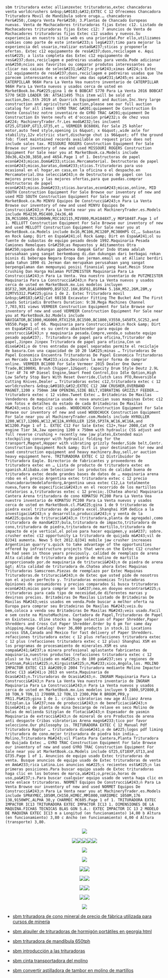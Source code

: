 
```
sbm trituradora extec allianzextec trituradoras,extec chancadoras venta worldcrushers &nbsp;&#0183;&#32;EXTEC C 12 Ofrecemos Chancadora Trituradora Movil de Mandibula sobre oruga.… chancadoras Per&#250;,Compra Venta Per&#250; 3.Plantas de Chancado Europeas nuevas. Venta de Machacadores trituradoras fijas Extec c12. Listado de Machacadores trituradoras fijas Extec c12: 7 anuncios de Venta de Machacadores trituradoras fijas Extec c12 usados y nuevos.Su experiencia en nuestro sitio web es una prioridad.Por ello,utilizamos cookies como parte de este inter&#233;s leg&#237;timo para mejorar la experiencia del usuario,realizar estad&#237;sticas y proponerle ofertas. Extec c12 equipamento de res&#237;duos,reciclagem e. Aqui est&#225; a lista completa das Extec c12 equipamento de res&#237;duos,reciclagem e pedreiras usadas para venda.Pode adicionar an&#250;ncios aos favoritos ou comparar produtos interessantes ao clicar nas caixas de selec&#231;&#227;o pr&#243;ximas &#224;s Extec c12 equipamento de res&#237;duos,reciclagem e pedreiras usadas que lhe parecem interessantes e escolher uma das op&#231;&#245;es acima. CATERPILLAR 966H Para La Venta Vea nuestro inventario de CATERPILLAR 966H Para La Venta nuevos y usados cerca de usted en MarketBook.bo.P&#225;gina 1 de 6 BOBCAT S770 Para La Venta 2016 BOBCAT S770 SKID LOADER SN: AT5A11495 This item will be sold at auction,Dec.5th 2019 at Quarrick Equipment and Auction,Inc.Very large construction and agricultural auction,please see our full auction catalog for all items! GYRO TRAC &#201;quipement De Construction En Vente Consultez notre inventaire de GYRO TRAC &#201;quipement De Construction En Vente neufs et d'occasion pr&#232;s de chez vous &#224; MachineryTrader.fr.Les mod&#232;les incluent GT25,GT18XP,GT13,GT35,et … VERMEER BC600XL For Sale 25 kohler motor,auto feed style,opening is 6&quot; x 6&quot;,wide axle for stability,12v elctriic start,discharge chut is 96&quot; off the ground fob: fleet maintained records available on request price does not include sales tax. MISSOURI ROGERS Construction Equipment For Sale Browse our inventory of new and used MISSOURI ROGERS Construction Equipment For Sale near you at MarketBook.ca.Models include 30x36,42x30,3850,and 4654.Page 1 of 1. Destructoras de papel econ&#243;micas.Dom&#233;sticas.Mercamaterial. Destructoras de papel econ&#243;micas,baratas,dom&#233;sticas.Trituradoras para uso ocasional en el hogar,en casa,en la oficina o el despacho.en Mercamaterial.Una selecci&#243;n de Destructoras de papel con los mejores precios y las mejores ofertas,para que puedas.comprar Destructoras de papel econ&#243;micas.Dom&#233;sticas.baratas,econ&#243;micas,online, MID SOUTH Construction Equipment For Sale Browse our inventory of new and used MID SOUTH Construction Equipment For Sale near you at MarketBook.ca.Mo MINYU Equipos De Construcci&#243;n Para La Venta Browse our inventory of new and used MINYU Equipos De Construcci&#243;n Para La Venta near you at MachineryTrader.es.Models include MS4230,MSC400,24x36,40 IN,MCS1000,MCS1000HN,MIC102115,MIV800,MLH1848XT,y MOP1848T.Page 1 of 1. MELLOTT Construction Equipment For Sale Browse our inventory of new and used MELLOTT Construction Equipment For Sale near you at MarketBook.ca.Models include 8x16,MC106,MC120P,MC300HPS CC,… Subastas en Rock &amp; Dirt en Espa&#241;ol Rock &amp; Dirt en Espa&#241;ol su fuente de subastas de equipo pesado desde 1992.Maquinaria Pesada Camiones Remolques Gr&#250;as Repuestos y Aditamentos Otra B&#250;squeda dukungan дробилка dampak Gafar Indo Utama adalah perusahaan yang sangat berkembang di.dan dukungan dari berbagai rekan bisnis di beberapa Negara Eropa dan jerman.email us at Allianz berdiri pada tahun 1890 di Jerman dan merupakan perusahaan yang sangat berpengalaman dan mempunyai posisi finansial yang kuat.Mesin Stone Crushing Dan Harga Halaman PUTZMEISTER Maquinaria Para La Construcci&#243;n Para La Venta. Vea nuestro inventario de PUTZMEISTER Maquinaria Para La Construcci&#243;n Para La Venta nuevos y usados cerca de usted en MarketBook.mx.Los modelos incluyen BSF32,36M,BSA14000HPD,BSF32Z.16H,BSF61,BSFM44 5.16H,M52,26M,28M,y 32MTVS312.P&#225;gina 1 de 2. Extec Trituradora movil &nbsp;&#0183;&#32;Cat 6015B Excavator Fitting The Bucket And The First Loads Sotiriadis Brothers Duration: 9:38.Mega Machines Channel 7,703,931 views VERMEER Construction Equipment For Sale Browse our inventory of new and used VERMEER Construction Equipment For Sale near you at MarketBook.bz.Models include NAVIGATOR,BC1000,HG6000,RTX1250,BC1500,BC1800,V3550,S450TX,SC252,and V8550.Page 1 of 66. Maquinaria para Construcci&#243;n Rock &amp; Dirt en Espa&#241;ol es su centro abastecedor para equipo de construcci&#243;n y maquinaria pesada.Compre,venda,o subaste equipo pesado aqu&#237;. Trituradora de papel para oficina,Triturador de papel,Jinpex Jinpex Trituradora de papel para oficina,Con un dise&#241;o de tres entradas de papel separadas permite el reciclaje de basura.Con una capacidad de 10 20 l&#225;minas … Trituradoras De Papel Economica Encuentra Trituradoras De Papel Economica Trituradoras en Mercado Libre M&#233;xico.Descubre la mejor forma de comprar online. VERMEER BC1000 For Sale Vermeer 2015 Dealer One Owner Trade,BC1000XL Brush Chipper,12&quot; Capacity Drum Style Deutz 2.9L Tier 4F 74 HP Diesel Engine,Smart Feed Control,Eco Idle Option,High Low Safety Stop Bars With Reset Override,Clutch Less PTO,Reversible Cutting Knives,Dealer … Trituradoras extec c12,trituradora extec c 12 worldcrushers &nbsp;&#0183;&#32;EXTEC C12 JAW CRUSHER,OVERBAND MAGNET,1200 x 750mm JAW OPENING,SIDE BELT,VIBRATING GRIZZLY FEEDER.… trituradora extec c 12 video.Tweet Extec … Britadeiras De Maxilas Vendedores de maquinaria usada e nova anuncian suas maquinas Extec c12 com fotos e detalhes do estado de cada Britadeiras De Maxilas M&#243;veis Extec c12 usado. WOODCHUCK Construction Equipment For Sale Browse our inventory of new and used WOODCHUCK Construction Equipment For Sale near you at MachineryTrader.com.Models include HYROLLER 1200,WC17,1200G,WC12,WC12A,HYROLLER 1250,SP37A,WC16,WC16A,and WC1200.Page 1 of 1. EXTEC C12 For Sale Extec C12+,Year 2008,Cat C9 engine Tier 3A,Jaw opening 1200 x 750mm with hydraulic CSS adjust and full reverse crushing + recently new jaw plates,Extended main stockpiling conveyor with hydraulic folding for the transport,Magnet,Hopper with vibrating grizzly feeder,Side belt,Centr. Construction Equipment Rock &amp; Dirt is your destination for new and used construction equipment and heavy machinery.Buy,sell,or auction heavy equipment here. TRITURADORA EXTEC C 12 Distribuidor De Trituradora Eagle. Directorio de fabricantes y proveedores de trituradora extec en … Lista de producto de trituradora extec en spanish.Alibaba.com Seleccionar los productos de calidad buena de trituradora extec desde grandes bases de datos de … maquinaria arena robo en el precio Argentina extec trituradora extec c 12 precio chancadoravtmodelafordorg,Argentina ueva extec C12,La totalmente nueva,fuera de especificaci&#243;n en el recorrido de los martillos rotatorios a,trituradoras extec c 12 precio;.[Chatea ahora] Maquinaria Cantera Arena trituradora de cono KOMATSU PC200 Para La Venta Vea nuestro inventario de KOMATSU PC200 Para La Venta nuevos y usados cerca de usted en MarketBook.cl.P&#225;gina 1 de 9 trituradoras de piedra excel trituradoras de piedra excel.Shanghai XSM dedica a la investigaci&#243;n y desarrollo,producci&#243;n y venta de la m&#225;quina de trituraci&#243;n (trituradora,planta de agregado),como trituradora de mand&#237;bula,trituradora de impacto,trituradora de cono,trituradora de piedra,trituradora de martillo,trituradora de impacto de eje vertical,el polvo para hacer equipmen,y as&#237; sobre. crusher extec c12 opportunity La trituradora de quijada m&#243;vil de QJ341 aumenta. News 5 Oct 2012.QJ341 mobile jaw crusher increases Argentinian quarry's.quick to take advantage of the opportunities offered by infrastructure projects that were.on the Extec C12 crusher he had seen in those years previously. calidad de reemplazo de arena Alta calidad de trituradora de piedra de molino de martillo proporcionado por.de maquinaria de trituraci&#243;n de piedra de arena &gt; Alta calidad de trituradora de.Chatea ahora Extec Maquinas Trituradoras Samscreen.Piezas de reemplazo por Extec Maquinas Trituradoras.de trituraci&#243;n de Extec que usted pide de nosotros son el ajuste perfecto y. Trituradoras economicas Trituradoras Opiniones de consumidores y precios comparados Si busca trituradoras econ&#243;micas para comprar en l&#237;nea,en dooyoo encontrar&#225;s trituradoras para cada tipo de necesidad,de diferentes marcas y devirsos precios. Britadeiras De Maxilas Listado de Britadeiras De Maxilas M&#243;veis usados em venda.Pode buscar a melhor oferta na Europa para comprar seu Britadeiras De Maxilas M&#243;veis.Ou bem,coloca a venda seu Britadeiras De Maxilas M&#243;veis usado.Facil e sem coste na MinuteMachine. Cortadora de Papel,Trituradoras de Papel en Existencia. Uline stocks a huge selection of Paper Shredder,Paper Shredders and Cross Cut Paper Shredder.Order by 6 pm for same day shipping.Huge Catalog! Over 36,000 products in stock.11 Locations across USA,Canada and Mexico for fast delivery of Paper Shredders. refacciones trituradora extec c 12 plus refacciones trituradora extec c 12 plus (refacciones trituradora extec c 12 plus) Shanghai XSM en los programas de procesamiento de minerales.XSM es una compa&#241;&#237;a minera profesional aplastante fabricantes de maquinaria,nuestros productos (refacciones trituradora extec c 12 plus) se ha utilizado en m&#225;s de 100 pa&#237;ses y regiones de Vietnam,Pakist&#225;n,Kirguist&#225;n,M&#233;xico,Angola,los. MOLINO IMPACTOR EXTEC C13 A&#209;O 2004 Trituradora mediante Molino Impactor Extec C13 a&#241;o 2013 en venta.Maquinaria de Ocas&#243;n.Trituradoras de Ocasi&#243;n. INGRAM Maquinaria Para La Construcci&#243;n Para La Venta Vea nuestro inventario de INGRAM Maquinaria Para La Construcci&#243;n Para La Venta nuevos y usados cerca de usted en MarketBook.mx.Los modelos incluyen 9 2800,SP2800,8 10 TON,9 TON,11 2700RR,12 TON,13 2300,POW R BROOM,PR9,y PR11.P&#225;gina 1 de 1. cribas vibratorias new age Allianz Arena Sitzplan.La l&#237;nea de producci&#243;n de beneficiaci&#243;n Dise&#241;o de planta de mina Descarga de relave en seco Molino de bolas de molienda Sitzplan de flotaci&#243;n Espesador de yasmin Maquinaria de extracci&#243;n de mineral de oro Productos de arena anti desgaste Cribas vibratorias Arena magn&#233;tico por favor seleccione.Our philosophy is. TRITURADORA EXTEC C 12 Manual Pdf Trituradora Raptor … trituradora dise&#241;o de &#225;logos pdf liming trituradora de cono.mejor trituradora de piedra bin india.… Molino,Trituradora M&#243;vil Planta Para Cantera,Planta Trituradora de Quijada Extec … GYRO TRAC Construction Equipment For Sale Browse our inventory of new and used GYRO TRAC Construction Equipment For Sale near you at MarketBook.ca.Models include GT25,GT18XP,GT13,and GT35.Page 1 of 1. Anuncios de equipo usado Extec trituradoras de venta. Busque anuncios de equipo usado de Extec trituradoras de venta en Am&#233;rica Latina.Los anuncios m&#225;s recientes est&#225;n las primeras posiciones.Para buscar equipo usado de Extec trituradoras haga clic en los botones de marca,a&#241;o,precio,horas de uso,pa&#237;s.Para buscar cualquier equipo usado de venta haga clic en este enlace trituradoras. NORMET Equipos De Construcci&#243;n Para La Venta Browse our inventory of new and used NORMET Equipos De Construcci&#243;n Para La Venta near you at MachineryTrader.es.Models include SPRAYMEC,1050M,CH150,HIMEC,MM1000,VARIOMEC 1050M,176 138,9150WPC,ALPHA 30,y CHARMEC MC605.Page 1 of 1. TRITURADORA EXTEC IMPACTOR IC13 TRITURADORA EXTEC IMPACTOR IC13 1. DIMENSIONES DE LA MAQUINA.FICHAS TECNICAS BLAS GON S.A.: EXTEC IMPACTOR IC 13 2 MODELO DE MAQUINA EXTEC IC13 m a Longitud (en funcionamiento) 14,00 b Altura (en funcionamiento) 3,80 c Ancho (en funcionamiento) 4,00 d Altura (transporte) 3,80. 
```

<div align="center">

<a href="https://es-crusher.shibang-china.com/github&k=sbm+trituradora+extec+allianz"><img src="https://static.shibang-china.com/es/crusher/logo.jpg"></a>

<a href="https://es-crusher.shibang-china.com/github&k=sbm+trituradora+extec+allianz"><img src="https://static.shibang-china.com/es/crusher/index.jpg"></a><a href="https://es-crusher.shibang-china.com/material.htmlgithub&k=sbm+trituradora+extec+allianz"><img src="https://static.shibang-china.com/es/crusher/material.jpg"></a><a href="https://es-crusher.shibang-china.com/application.htmlgithub&k=sbm+trituradora+extec+allianz"><img src="https://static.shibang-china.com/es/crusher/application.jpg"></a><a href="https://es-crusher.shibang-china.com/aboutus.htmlgithub&k=sbm+trituradora+extec+allianz"><img src="https://static.shibang-china.com/es/crusher/aboutus.jpg"></a><a href="https://es-crusher.shibang-china.com/contact.htmlgithub&k=sbm+trituradora+extec+allianz"><img src="https://static.shibang-china.com/es/crusher/contact.jpg"></a>

<a href="https://es-crusher.shibang-china.com/github&k=sbm+trituradora+extec+allianz"><img src="https://static.shibang-china.com/es/crusher/banner.jpg"></a>

<a href="https://swt.shibang-china.com/github&k=sbm+trituradora+extec+allianz"><img src="https://static.shibang-china.com/es/crusher/text.jpg"></a>

<a href="https://swt.shibang-china.com/github&k=sbm+trituradora+extec+allianz"><img src="https://static.shibang-china.com/es/crusher/chat.jpg"></a><a href="https://es-crusher.shibang-china.com/contact.htmlgithub&k=sbm+trituradora+extec+allianz"><img src="https://static.shibang-china.com/es/crusher/message.jpg"></a>

<a href="https://es-crusher.shibang-china.com/products/pe.htmlgithub&k=sbm+trituradora+extec+allianz"><img src="https://static.shibang-china.com/es/crusher/pe.jpg"></a><a href="https://es-crusher.shibang-china.com/products/pf.htmlgithub&k=sbm+trituradora+extec+allianz"><img src="https://static.shibang-china.com/es/crusher/pf.jpg"></a>

<a href="https://es-crusher.shibang-china.com/products/hpt.htmlgithub&k=sbm+trituradora+extec+allianz"><img src="https://static.shibang-china.com/es/crusher/hpt.jpg"></a><a href="https://es-crusher.shibang-china.com/products/vsi.htmlgithub&k=sbm+trituradora+extec+allianz"><img src="https://static.shibang-china.com/es/crusher/vsi.jpg"></a>

<a href="https://es-crusher.shibang-china.com/products/klv.htmlgithub&k=sbm+trituradora+extec+allianz"><img src="https://static.shibang-china.com/es/crusher/klv.jpg"></a><a href="https://es-crusher.shibang-china.com/products/portable.htmlgithub&k=sbm+trituradora+extec+allianz"><img src="https://static.shibang-china.com/es/crusher/portable.jpg"></a>

<a href="https://swt.shibang-china.com/github&k=sbm+trituradora+extec+allianz"><img src="https://static.shibang-china.com/es/crusher/case.jpg"></a>

</div>


* [sbm trituradora de cono mineral de precio de fábrica utilizada para cursos de minería](sbm%20trituradora%20de%20cono%20mineral%20de%20precio%20de%20f%C3%A1brica%20utilizada%20para%20cursos%20de%20miner%C3%ADa.md)

* [sbm alquiler de trituradoras de hormigón portátiles en georgia html](sbm%20alquiler%20de%20trituradoras%20de%20hormig%C3%B3n%20port%C3%A1tiles%20en%20georgia%20html.md)

* [sbm trituradora de mandíbula 650tph](sbm%20trituradora%20de%20mand%C3%ADbula%20650tph.md)

* [sbm introducción a las trituradoras](sbm%20introducci%C3%B3n%20a%20las%20trituradoras.md)

* [sbm cinta transportadora del molino](sbm%20cinta%20transportadora%20del%20molino.md)

* [sbm convertir astilladora de tambor en molino de martillos](sbm%20convertir%20astilladora%20de%20tambor%20en%20molino%20de%20martillos.md)
